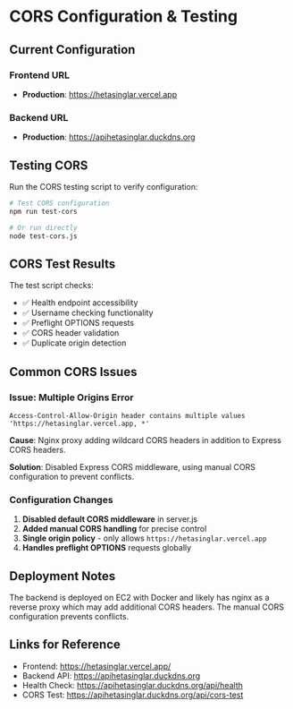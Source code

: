 # CORS Configuration & Testing

## Current Configuration

### Frontend URL
- **Production**: https://hetasinglar.vercel.app

### Backend URL  
- **Production**: https://apihetasinglar.duckdns.org

## Testing CORS

Run the CORS testing script to verify configuration:

```bash
# Test CORS configuration
npm run test-cors

# Or run directly
node test-cors.js
```

## CORS Test Results

The test script checks:
- ✅ Health endpoint accessibility
- ✅ Username checking functionality  
- ✅ Preflight OPTIONS requests
- ✅ CORS header validation
- ✅ Duplicate origin detection

## Common CORS Issues

### Issue: Multiple Origins Error
```
Access-Control-Allow-Origin header contains multiple values 'https://hetasinglar.vercel.app, *'
```

**Cause**: Nginx proxy adding wildcard CORS headers in addition to Express CORS headers.

**Solution**: Disabled Express CORS middleware, using manual CORS configuration to prevent conflicts.

### Configuration Changes
1. **Disabled default CORS middleware** in server.js
2. **Added manual CORS handling** for precise control
3. **Single origin policy** - only allows `https://hetasinglar.vercel.app`
4. **Handles preflight OPTIONS** requests globally

## Deployment Notes

The backend is deployed on EC2 with Docker and likely has nginx as a reverse proxy which may add additional CORS headers. The manual CORS configuration prevents conflicts.

## Links for Reference

- Frontend: https://hetasinglar.vercel.app/
- Backend API: https://apihetasinglar.duckdns.org
- Health Check: https://apihetasinglar.duckdns.org/api/health
- CORS Test: https://apihetasinglar.duckdns.org/api/cors-test
